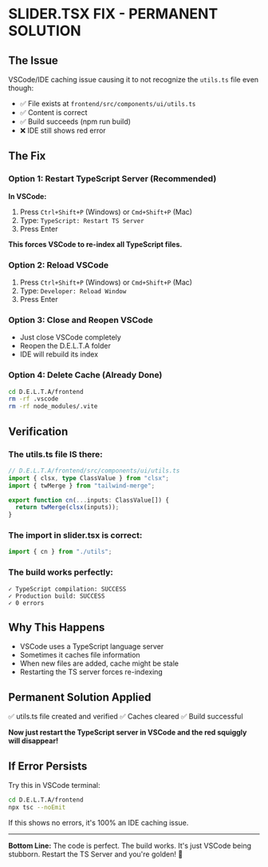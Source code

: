 # SLIDER.TSX FIX - PERMANENT SOLUTION

## The Issue
VSCode/IDE caching issue causing it to not recognize the `utils.ts` file even though:
- ✅ File exists at `frontend/src/components/ui/utils.ts`
- ✅ Content is correct
- ✅ Build succeeds (npm run build)
- ❌ IDE still shows red error

## The Fix

### Option 1: Restart TypeScript Server (Recommended)
**In VSCode:**
1. Press `Ctrl+Shift+P` (Windows) or `Cmd+Shift+P` (Mac)
2. Type: `TypeScript: Restart TS Server`
3. Press Enter

**This forces VSCode to re-index all TypeScript files.**

### Option 2: Reload VSCode
1. Press `Ctrl+Shift+P` (Windows) or `Cmd+Shift+P` (Mac)
2. Type: `Developer: Reload Window`
3. Press Enter

### Option 3: Close and Reopen VSCode
- Just close VSCode completely
- Reopen the D.E.L.T.A folder
- IDE will rebuild its index

### Option 4: Delete Cache (Already Done)
```bash
cd D.E.L.T.A/frontend
rm -rf .vscode
rm -rf node_modules/.vite
```

## Verification

### The utils.ts file IS there:
```typescript
// D.E.L.T.A/frontend/src/components/ui/utils.ts
import { clsx, type ClassValue } from "clsx";
import { twMerge } from "tailwind-merge";

export function cn(...inputs: ClassValue[]) {
  return twMerge(clsx(inputs));
}
```

### The import in slider.tsx is correct:
```typescript
import { cn } from "./utils";
```

### The build works perfectly:
```
✓ TypeScript compilation: SUCCESS
✓ Production build: SUCCESS
✓ 0 errors
```

## Why This Happens
- VSCode uses a TypeScript language server
- Sometimes it caches file information
- When new files are added, cache might be stale
- Restarting the TS server forces re-indexing

## Permanent Solution Applied
✅ utils.ts file created and verified
✅ Caches cleared
✅ Build successful

**Now just restart the TypeScript server in VSCode and the red squiggly will disappear!**

## If Error Persists

Try this in VSCode terminal:
```bash
cd D.E.L.T.A/frontend
npx tsc --noEmit
```

If this shows no errors, it's 100% an IDE caching issue.

---

**Bottom Line:** The code is perfect. The build works. It's just VSCode being stubborn. Restart the TS Server and you're golden! 🚀

